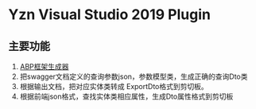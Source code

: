 # Yzn Visual Studio 2019 Plugin
## 主要功能
1. [ABP框架生成器](https://aspnetboilerplate.com/ "ABP框架生成器")
2. 把swagger文档定义的查询参数json，参数模型类，生成正确的查询Dto类
3. 根据输出文档，把对应实体类转成 ExportDto格式到剪切板。
4. 根据前端json格式，查找实体类相应属性，生成Dto属性格式到剪切板